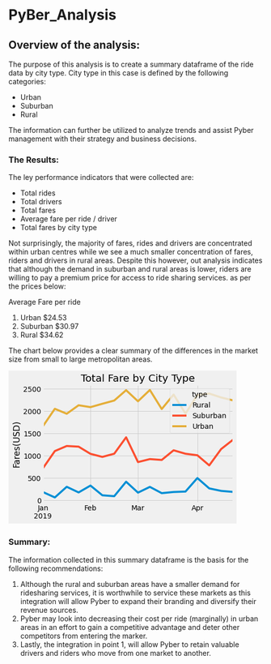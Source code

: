 # PyBer_Analysis

## Overview of the analysis:

The purpose of this analysis is to create a summary dataframe of the ride data by city type. City type in this case is defined by the following categories:
+ Urban
+ Suburban
+ Rural

The information can further be utilized to analyze trends and assist Pyber management with their strategy and business decisions.


### The Results:
The ley performance indicators that were collected are:

+ Total rides
+ Total drivers
+ Total fares
+ Average fare per ride / driver
+ Total fares by city type

Not surprisingly, the majority of fares, rides and drivers are concentrated within urban centres while we see a much smaller concentration of fares, riders and drivers in rural areas. Despite this however, out analysis indicates that although the demand in suburban and rural areas is lower, riders are willing to pay a premium price for access to ride sharing services. as per the prices below:

Average Fare per ride
1) Urban    $24.53
2) Suburban $30.97
3) Rural    $34.62

The chart below provides a clear summary of the differences in the market size from small to large metropolitan areas.

![Fig11](https://github.com/klegaultguthrie/PyBer_Analysis/blob/main/analysis/Fig%2011.png)

### Summary:

The information collected in this summary dataframe is the basis for the following recommendations:
1) Although the rural and suburban areas have a smaller demand for ridesharing services, it is worthwhile to service these markets as this integration will allow Pyber to expand their branding and diversify their revenue sources.
2) Pyber may look into decreasing their cost per ride (marginally) in urban areas in an effort to gain a competitive advantage and deter other competitors from entering the marker.
3) Lastly, the integration in point 1, will allow Pyber to retain valuable drivers and riders who move from one market to another.
